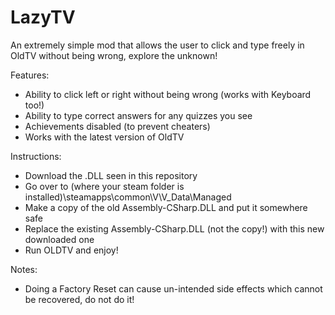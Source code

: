 # LazyTV
An extremely simple mod that allows the user to click and type freely in OldTV without being wrong, explore the unknown!

Features:
- Ability to click left or right without being wrong (works with Keyboard too!)
- Ability to type correct answers for any quizzes you see
- Achievements disabled (to prevent cheaters)
- Works with the latest version of OldTV

Instructions:
- Download the .DLL seen in this repository
- Go over to (where your steam folder is installed)\steamapps\common\V\V_Data\Managed
- Make a copy of the old Assembly-CSharp.DLL and put it somewhere safe
- Replace the existing Assembly-CSharp.DLL (not the copy!) with this new downloaded one
- Run OLDTV and enjoy!

Notes:
- Doing a Factory Reset can cause un-intended side effects which cannot be recovered, do not do it!
